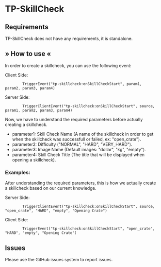 # TP-SkillCheck

## Requirements

TP-SkillCheck does not have any requirements, it is standalone.


## » How to use «

In order to create a skillcheck, you can use the following event:

Client Side:

            TriggerEvent("tp-skillcheck:onSkillCheckStart", param1, param2, param3, param4)

Server Side:

            TriggerClientEvent("tp-skillcheck:onSkillCheckStart", source, param1, param2, param3, param4)
            

Now, we have to understand the required parameters before actually creating a skillcheck.

- parameter1: Skill Check Name (A name of the skillcheck in order to get when the skillcheck was successfull or failed, ex: "open_crate").
- parameter2: Difficulty ("NORMAL", "HARD", "VERY_HARD").
- parameter3: Image Name (Default images: "dollar", "kg", "empty").
- parameter4: Skill Check Title (The title that will be displayed when opening a skillcheck).


### Examples: 

After understanding the required parameters, this is how we actually create a skillcheck based on our current knowledge.

Server Side:

            TriggerClientEvent("tp-skillcheck:onSkillCheckStart", source, "open_crate", "HARD", "empty", "Opening Crate")
            
Client Side:

            TriggerEvent("tp-skillcheck:onSkillCheckStart", "open_crate", "HARD", "empty", "Opening Crate")

## Issues

Please use the GitHub issues system to report issues.
